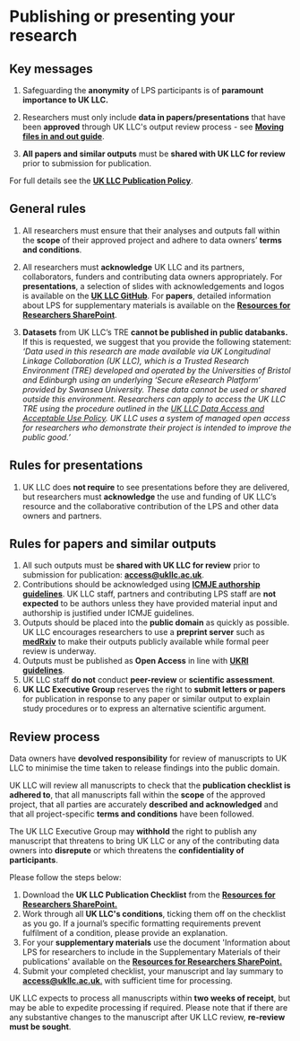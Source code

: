 # Publishing or presenting your research
## Key messages
1. Safeguarding the **anonymity** of LPS participants is of **paramount importance to UK LLC.**   

2. Researchers must only include **data in papers/presentations** that have been **approved** through UK LLC's output review process - see [**Moving files in and out guide**](5.MovingFilesInAndOut.md).

3. **All papers and similar outputs** must be **shared with UK LLC for review** prior to submission for publication.

For full details see the [**UK LLC Publication Policy**](https://ukllc.ac.uk/governance).

## General rules
1. All researchers must ensure that their analyses and outputs fall within the **scope** of their approved project and adhere to data owners’ **terms and conditions**.  

2. All researchers must **acknowledge** UK LLC and its partners, collaborators, funders and contributing data owners appropriately. For **presentations**, a selection of slides with acknowledgements and logos is available on the [**UK LLC GitHub**](https://github.com/UKLLC/Materials-for-presentations). For **papers**, detailed information about LPS for supplementary materials is available on the [**Resources for Researchers SharePoint**](https://uob.sharepoint.com/:f:/r/teams/grp-UKLLCResourcesforResearchers/Shared%20Documents/General/4.%20Publication%20Checklist%20%26%20LPS%20Supplementary%20Info?csf=1&web=1&e=pcoRyJ).

3. **Datasets** from UK LLC’s TRE **cannot be published in public databanks.** If this is requested, we suggest that you provide the following statement: 
*‘Data used in this research are made available via UK Longitudinal Linkage Collaboration (UK LLC), which is a Trusted Research Environment (TRE) developed and operated by the Universities of Bristol and Edinburgh using an underlying ‘Secure eResearch Platform’ provided by Swansea University. These data cannot be used or shared outside this environment. Researchers can apply to access the UK LLC TRE using the procedure outlined in the [UK LLC Data Access and Acceptable Use Policy](https://ukllc.ac.uk/governance/). UK LLC uses a system of managed open access for researchers who demonstrate their project is intended to improve the public good.’* 

## Rules for presentations
1. UK LLC does **not require** to see presentations before they are delivered, but researchers must **acknowledge** the use and funding of UK LLC’s resource and the collaborative contribution of the LPS and other data owners and partners.

## Rules for papers and similar outputs
1.	All such outputs must be **shared with UK LLC for review** prior to submission for publication: [**access@ukllc.ac.uk**](mailto:access@ukllc.ac.uk). 
2.	Contributions should be acknowledged using [**ICMJE authorship guidelines**](http://icmje.org/). UK LLC staff, partners and contributing LPS staff are **not expected** to be authors unless they have provided material input and authorship is justified under ICMJE guidelines.
3.	Outputs should be placed into the **public domain** as quickly as possible. UK LLC encourages researchers to use a **preprint server** such as [**medRxiv**](https://www.medrxiv.org/) to make their outputs publicly available while formal peer review is underway.
4.	Outputs must be published as **Open Access** in line with [**UKRI guidelines**](https://www.ukri.org/publications/ukri-open-access-policy/).
5.	UK LLC staff **do not** conduct **peer-review** or **scientific assessment**. 
6.	**UK LLC Executive Group** reserves the right to **submit letters or papers** for publication in response to any paper or similar output to explain study procedures or to express an alternative scientific argument.

## Review process
Data owners have **devolved responsibility** for review of manuscripts to UK LLC to minimise the time taken to release findings into the public domain. 

UK LLC will review all manuscripts to check that the **publication checklist is adhered to**, that all manuscripts fall within the **scope** of the approved project, that all parties are accurately **described and acknowledged** and that all project-specific **terms and conditions** have been followed.  

The UK LLC Executive Group may **withhold** the right to publish any manuscript that threatens to bring UK LLC or any of the contributing data owners into **disrepute** or which threatens the **confidentiality of participants**.

Please follow the steps below:
1. Download the **UK LLC Publication Checklist** from the [**Resources for Researchers SharePoint.**](https://uob.sharepoint.com/:f:/r/teams/grp-UKLLCResourcesforResearchers/Shared%20Documents/General/4.%20Publication%20Checklist%20%26%20LPS%20Supplementary%20Info?csf=1&web=1&e=pcoRyJ)
2. Work through all **UK LLC's conditions**, ticking them off on the checklist as you go. If a journal’s specific formatting requirements prevent fulfilment of a condition, please provide an explanation.
3. For your **supplementary materials** use the document 'Information about LPS for researchers to include in the Supplementary Materials of their publications' available on the [**Resources for Researchers SharePoint.**](https://uob.sharepoint.com/:f:/r/teams/grp-UKLLCResourcesforResearchers/Shared%20Documents/General/4.%20Publication%20Checklist%20%26%20LPS%20Supplementary%20Info?csf=1&web=1&e=pcoRyJ)
4. Submit your completed checklist, your manuscript and lay summary to [**access@ukllc.ac.uk**.](mailto:access@ukllc.ac.uk) with sufficient time for processing.


UK LLC expects to process all manuscripts within **two weeks of receipt**, but may be able to expedite processing if required. Please note that if there are any substantive changes to the manuscript after UK LLC review, **re-review must be sought**.





